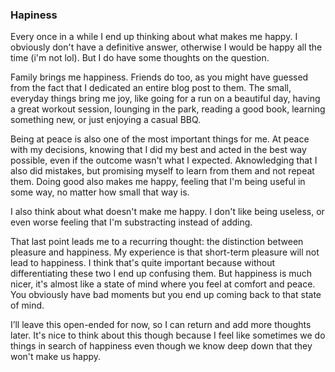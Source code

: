 ### Hapiness

Every once in a while I end up thinking about what makes me happy. I obviously don't have a definitive answer, otherwise I would be happy all the time (i'm not lol). But I do have some thoughts on the question. 

Family brings me happiness. Friends do too, as you might have guessed from the fact that I dedicated an entire blog post to them. The small, everyday things bring me joy, like going for a run on a beautiful day, having a great workout session, lounging in the park, reading a good book, learning something new, or just enjoying a casual BBQ.

Being at peace is also one of the most important things for me. At peace with my decisions, knowing that I did my best and acted in the best way possible, even if the outcome wasn't what I expected. Aknowledging that I also did mistakes, but promising myself to learn from them and not repeat them. Doing good also makes me happy, feeling that I'm being useful in some way, no matter how small that way is.

I also think about what doesn't make me happy. I don't like being useless, or even worse feeling that I'm substracting instead of adding.

That last point leads me to a recurring thought: the distinction between pleasure and happiness. My experience is that short-term pleasure will not lead to happiness. I think that's quite important because without differentiating these two I end up confusing them. But happiness is much nicer, it's almost like a state of mind where you feel at comfort and peace. You obviously have bad moments but you end up coming back to that state of mind.

I’ll leave this open-ended for now, so I can return and add more thoughts later. It's nice to think about this though because I feel like sometimes we do things in search of happiness even though we know deep down that they won't make us happy.